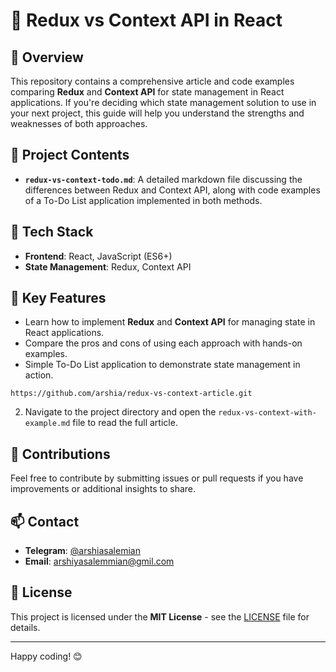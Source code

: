 
# 📝 Redux vs Context API in React

## 📖 Overview
This repository contains a comprehensive article and code examples comparing **Redux** and **Context API** for state management in React applications. If you're deciding which state management solution to use in your next project, this guide will help you understand the strengths and weaknesses of both approaches.

## 🚀 Project Contents
- **`redux-vs-context-todo.md`**: A detailed markdown file discussing the differences between Redux and Context API, along with code examples of a To-Do List application implemented in both methods.

## 🔧 Tech Stack
- **Frontend**: React, JavaScript (ES6+)
- **State Management**: Redux, Context API

## 🌟 Key Features
- Learn how to implement **Redux** and **Context API** for managing state in React applications.
- Compare the pros and cons of using each approach with hands-on examples.
- Simple To-Do List application to demonstrate state management in action.
```
https://github.com/arshia/redux-vs-context-article.git
```
2. Navigate to the project directory and open the `redux-vs-context-with-example.md` file to read the full article.

## 🤝 Contributions
Feel free to contribute by submitting issues or pull requests if you have improvements or additional insights to share.

## 📫 Contact
- **Telegram**: [@arshiasalemian](https://t.me/arshiasalemian)
- **Email**: arshiyasalemmian@gmil.com

## 📜 License
This project is licensed under the **MIT License** - see the [LICENSE](LICENSE) file for details.

---

Happy coding! 😊
